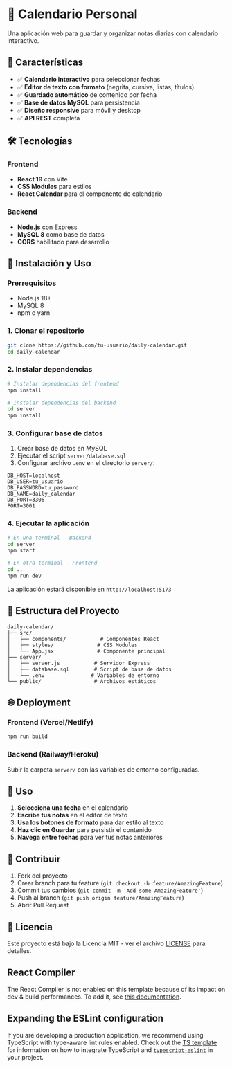# 📅 Calendario Personal

Una aplicación web para guardar y organizar notas diarias con calendario interactivo.

## 🌟 Características

- ✅ **Calendario interactivo** para seleccionar fechas
- ✅ **Editor de texto con formato** (negrita, cursiva, listas, títulos)
- ✅ **Guardado automático** de contenido por fecha
- ✅ **Base de datos MySQL** para persistencia
- ✅ **Diseño responsive** para móvil y desktop
- ✅ **API REST** completa

## 🛠️ Tecnologías

### Frontend

- **React 19** con Vite
- **CSS Modules** para estilos
- **React Calendar** para el componente de calendario

### Backend

- **Node.js** con Express
- **MySQL 8** como base de datos
- **CORS** habilitado para desarrollo

## 🚀 Instalación y Uso

### Prerrequisitos

- Node.js 18+
- MySQL 8
- npm o yarn

### 1. Clonar el repositorio

```bash
git clone https://github.com/tu-usuario/daily-calendar.git
cd daily-calendar
```

### 2. Instalar dependencias

```bash
# Instalar dependencias del frontend
npm install

# Instalar dependencias del backend
cd server
npm install
```

### 3. Configurar base de datos

1. Crear base de datos en MySQL
2. Ejecutar el script `server/database.sql`
3. Configurar archivo `.env` en el directorio `server/`:

```env
DB_HOST=localhost
DB_USER=tu_usuario
DB_PASSWORD=tu_password
DB_NAME=daily_calendar
DB_PORT=3306
PORT=3001
```

### 4. Ejecutar la aplicación

```bash
# En una terminal - Backend
cd server
npm start

# En otra terminal - Frontend
cd ..
npm run dev
```

La aplicación estará disponible en `http://localhost:5173`

## 📁 Estructura del Proyecto

```
daily-calendar/
├── src/
│   ├── components/           # Componentes React
│   ├── styles/              # CSS Modules
│   └── App.jsx              # Componente principal
├── server/
│   ├── server.js           # Servidor Express
│   ├── database.sql        # Script de base de datos
│   └── .env               # Variables de entorno
└── public/                 # Archivos estáticos
```

## 🌐 Deployment

### Frontend (Vercel/Netlify)

```bash
npm run build
```

### Backend (Railway/Heroku)

Subir la carpeta `server/` con las variables de entorno configuradas.

## 📝 Uso

1. **Selecciona una fecha** en el calendario
2. **Escribe tus notas** en el editor de texto
3. **Usa los botones de formato** para dar estilo al texto
4. **Haz clic en Guardar** para persistir el contenido
5. **Navega entre fechas** para ver tus notas anteriores

## 🤝 Contribuir

1. Fork del proyecto
2. Crear branch para tu feature (`git checkout -b feature/AmazingFeature`)
3. Commit tus cambios (`git commit -m 'Add some AmazingFeature'`)
4. Push al branch (`git push origin feature/AmazingFeature`)
5. Abrir Pull Request

## 📄 Licencia

Este proyecto está bajo la Licencia MIT - ver el archivo [LICENSE](LICENSE) para detalles.

## React Compiler

The React Compiler is not enabled on this template because of its impact on dev & build performances. To add it, see [this documentation](https://react.dev/learn/react-compiler/installation).

## Expanding the ESLint configuration

If you are developing a production application, we recommend using TypeScript with type-aware lint rules enabled. Check out the [TS template](https://github.com/vitejs/vite/tree/main/packages/create-vite/template-react-ts) for information on how to integrate TypeScript and [`typescript-eslint`](https://typescript-eslint.io) in your project.
